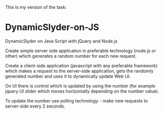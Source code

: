 This is my version of the task:

# DynamicSlyder-on-JS
DynamicSlyder on Java Script with jQuery and Node.js

Create simple server side application in preferable technology (node.js or other) which generates a random number for each new request.

Create a client-side application (javascript with any preferable framework) which makes a request to the server-side application, gets the randomly generated number and uses it to dynamically update Web UI.

On UI there is control which is updated by using the number (for example jquery UI slider which moves horizontally depending on the number value).

To update the number use polling technology - make new requests to server-side every 2 seconds.
